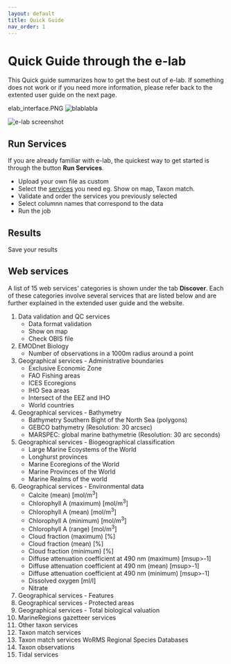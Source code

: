 ```yaml
---
layout: default
title: Quick Guide
nav_order: 1
---
```


# Quick Guide through the e-lab
This Quick guide summarizes how to get the best out of e-lab. If something does not work or if you need more information, please refer back to the extented user guide on the next page.

elab_interface.PNG
![blablabla](https://raw.githubusercontent.com//assets/images/elab_interface.PNG)


![e-lab screenshot]()

## Run Services 
If you are already familiar with e-lab, the quickest way to get started is through the button **Run Services**. 

- Upload your own file as custom
- Select the [services](docs/web-services-description.md) you need eg. Show on map, Taxon match.
- Validate and order the services you previously selected 
- Select columnn names that correspond to the data
- Run the job 

## Results
Save your results 

## Web services 
A list of 15 web services' categories is shown under the tab **Discover**. Each of these categories involve several services that are listed below and are further explained in the extended user guide and the website. 

1. Data validation and QC services
    - Data format validation
    - Show on map
    - Check OBIS file 
1. EMODnet Biology
     - Number of observations in a 1000m radius around a point
1. Geographical services - Administrative boundaries
    - Exclusive Economic Zone
    - FAO Fishing areas
    - ICES Ecoregions
    - IHO Sea areas
    - Intersect of the EEZ and IHO
    - World countries
1. Geographical services - Bathymetry
    - Bathymetry Southern Bight of the North Sea (polygons)
    - GEBCO bathymetry (Resolution: 30 arcsec)
    - MARSPEC: global marine bathymetrie (Resolution: 30 arc seconds)
1. Geographical services - Biogeographical classification
    - Large Marine Ecoystems of the World
    - Longhurst provinces
    - Marine Ecoregions of the World
    - Marine Provinces of the World
    - Marine Realms of the world
1. Geographical services - Environmental data
    - Calcite (mean) [mol/m<sup>3</sup>]
    - Chlorophyll A (maximum) [mol/m<sup>3</sup>]
    - Chlorophyll A (mean) [mol/m<sup>3</sup>]
    - Chlorophyll A (minimum) [mol/m<sup>3</sup>]
    - Chlorophyll A (range) [mol/m<sup>3</sup>]
    - Cloud fraction (maximum) [%]
    - Cloud fraction (mean) [%]
    - Cloud fraction (minimum) [%]
    - Diffuse attenuation coefficient at 490 nm (maximum) [msup>-1</sup>]
    - Diffuse attenuation coefficient at 490 nm (mean) [msup>-1</sup>]
    - Diffuse attenuation coefficient at 490 nm (minimum) [msup>-1</sup>]
    - Dissolved oxygen [ml/l]
    - Nitrate 
1. Geographical services - Features
1. Geographical services - Protected areas
1. Geographical services - Total biological valuation
1. MarineRegions gazetteer services
1. Other taxon services
1. Taxon match services
1. Taxon match services WoRMS Regional Species Databases
1. Taxon observations
1. Tidal services

 
